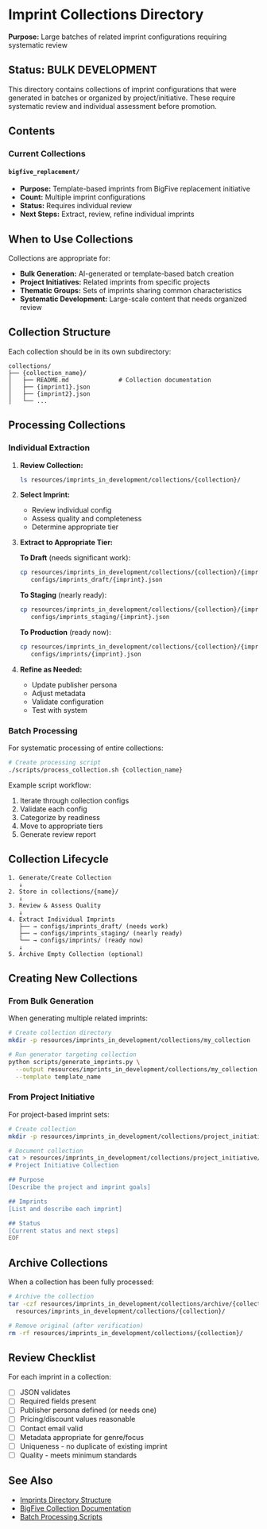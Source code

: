# Imprint Collections Directory

**Purpose:** Large batches of related imprint configurations requiring systematic review

## Status: BULK DEVELOPMENT

This directory contains collections of imprint configurations that were generated in batches or organized by project/initiative. These require systematic review and individual assessment before promotion.

## Contents

### Current Collections

#### `bigfive_replacement/`
- **Purpose:** Template-based imprints from BigFive replacement initiative
- **Count:** Multiple imprint configurations
- **Status:** Requires individual review
- **Next Steps:** Extract, review, refine individual imprints

## When to Use Collections

Collections are appropriate for:

- **Bulk Generation:** AI-generated or template-based batch creation
- **Project Initiatives:** Related imprints from specific projects
- **Thematic Groups:** Sets of imprints sharing common characteristics
- **Systematic Development:** Large-scale content that needs organized review

## Collection Structure

Each collection should be in its own subdirectory:

```
collections/
├── {collection_name}/
│   ├── README.md              # Collection documentation
│   ├── {imprint1}.json
│   ├── {imprint2}.json
│   └── ...
```

## Processing Collections

### Individual Extraction

1. **Review Collection:**
   ```bash
   ls resources/imprints_in_development/collections/{collection}/
   ```

2. **Select Imprint:**
   - Review individual config
   - Assess quality and completeness
   - Determine appropriate tier

3. **Extract to Appropriate Tier:**

   **To Draft** (needs significant work):
   ```bash
   cp resources/imprints_in_development/collections/{collection}/{imprint}.json \
      configs/imprints_draft/{imprint}.json
   ```

   **To Staging** (nearly ready):
   ```bash
   cp resources/imprints_in_development/collections/{collection}/{imprint}.json \
      configs/imprints_staging/{imprint}.json
   ```

   **To Production** (ready now):
   ```bash
   cp resources/imprints_in_development/collections/{collection}/{imprint}.json \
      configs/imprints/{imprint}.json
   ```

4. **Refine as Needed:**
   - Update publisher persona
   - Adjust metadata
   - Validate configuration
   - Test with system

### Batch Processing

For systematic processing of entire collections:

```bash
# Create processing script
./scripts/process_collection.sh {collection_name}
```

Example script workflow:
1. Iterate through collection configs
2. Validate each config
3. Categorize by readiness
4. Move to appropriate tiers
5. Generate review report

## Collection Lifecycle

```
1. Generate/Create Collection
   ↓
2. Store in collections/{name}/
   ↓
3. Review & Assess Quality
   ↓
4. Extract Individual Imprints
   ├── → configs/imprints_draft/ (needs work)
   ├── → configs/imprints_staging/ (nearly ready)
   └── → configs/imprints/ (ready now)
   ↓
5. Archive Empty Collection (optional)
```

## Creating New Collections

### From Bulk Generation

When generating multiple related imprints:

```bash
# Create collection directory
mkdir -p resources/imprints_in_development/collections/my_collection

# Run generator targeting collection
python scripts/generate_imprints.py \
  --output resources/imprints_in_development/collections/my_collection \
  --template template_name
```

### From Project Initiative

For project-based imprint sets:

```bash
# Create collection
mkdir -p resources/imprints_in_development/collections/project_initiative

# Document collection
cat > resources/imprints_in_development/collections/project_initiative/README.md << 'EOF'
# Project Initiative Collection

## Purpose
[Describe the project and imprint goals]

## Imprints
[List and describe each imprint]

## Status
[Current status and next steps]
EOF
```

## Archive Collections

When a collection has been fully processed:

```bash
# Archive the collection
tar -czf resources/imprints_in_development/collections/archive/{collection}_$(date +%Y%m%d).tar.gz \
  resources/imprints_in_development/collections/{collection}/

# Remove original (after verification)
rm -rf resources/imprints_in_development/collections/{collection}/
```

## Review Checklist

For each imprint in a collection:

- [ ] JSON validates
- [ ] Required fields present
- [ ] Publisher persona defined (or needs one)
- [ ] Pricing/discount values reasonable
- [ ] Contact email valid
- [ ] Metadata appropriate for genre/focus
- [ ] Uniqueness - no duplicate of existing imprint
- [ ] Quality - meets minimum standards

## See Also

- [Imprints Directory Structure](../../../docs/imprints_directory_structure.md)
- [BigFive Collection Documentation](./bigfive_replacement/README.md)
- [Batch Processing Scripts](../../../scripts/README.md)
